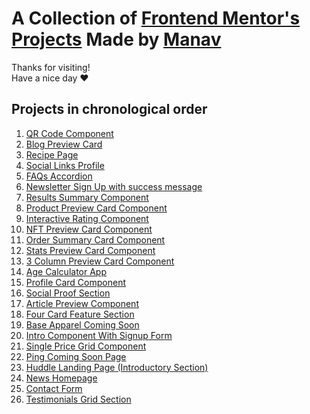 # A Collection of [Frontend Mentor's Projects](https://www.frontendmentor.io/challenges?hideCompleted=true&type=free%2Cfree-plus) Made by [Manav](https://github.com/manav-sharma69)

Thanks for visiting!<br/>
Have a nice day ❤️

<main>
  <h2>Projects in chronological order</h2>
  <ol>
    <li><a href="./qr-code-component/index.html">QR Code Component</a></li>
    <li><a href="./blog-preview-card-main/index.html">Blog Preview Card</a></li>
    <li><a href="./recipe-page-main/index.html">Recipe Page</a></li>
    <li><a href="./social-links-profile-main/index.html">Social Links Profile</a></li>
    <li><a href="./faq-accordion-main/index.html">FAQs Accordion</a></li>
    <li><a href="./newsletter-sign-up-with-success-message-main/index.html">Newsletter Sign Up with success message</a></li>
    <li><a href="./results-summary-component-main/index.html">Results Summary Component</a></li>
    <li><a href="./product-preview-card-component-main/index.html">Product Preview Card Component</a></li>
    <li><a href="./interactive-rating-component-main/index.html">Interactive Rating Component</a></li>
    <li><a href="./nft-preview-card-component-main/index.html">NFT Preview Card Component</a></li>
    <li><a href="./order-summary-component-main/index.html">Order Summary Card Component</a></li>
    <li><a href="./stats-preview-card-component-main/index.html">Stats Preview Card Component</a></li>
    <li><a href="./3-column-preview-card-component-main/index.html">3 Column Preview Card Component</a></li>
    <li><a href="./age-calculator-app-main/index.html">Age Calculator App</a></li>
    <li><a href="./profile-card-component-main/index.html">Profile Card Component</a></li>
    <li><a href="./social-proof-section-main/index.html">Social Proof Section</a></li>
    <li><a href="./article-preview-component-main/index.html">Article Preview Component</a></li>
    <li><a href="./four-card-feature-section-main/index.html">Four Card Feature Section</a></li>
    <li><a href="./base-apparel-coming-soon-main/index.html">Base Apparel Coming Soon</a></li>
    <li><a href="./intro-component-with-signup-form-main/index.html">Intro Component With Signup Form</a></li>
    <li><a href="./single-price-grid-component-main/index.html">Single Price Grid Component</a></li>
    <li><a href="./ping-coming-soon-page-main/index.html">Ping Coming Soon Page</a></li>
    <li><a href="./huddle-landing-page-with-single-introductory-section-main/index.html">Huddle Landing Page (Introductory Section)</a></li>
    <li><a href="./news-homepage-main/index.html">News Homepage</a></li>
    <li><a href="./contact-form-main/index.html">Contact Form</a></li>
    <li><a href="./testimonials-grid-section-main/index.html">Testimonials Grid Section</a></li>
  </ol>
</main>
